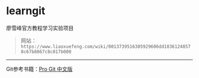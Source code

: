 # learngit 
廖雪峰官方教程学习实验项目
> 网站： ` https://www.liaoxuefeng.com/wiki/0013739516305929606dd18361248578c67b8067c8c017b000 `    
***
Git参考书籍：[Pro Git 中文版](http://iissnan.com/progit/)
